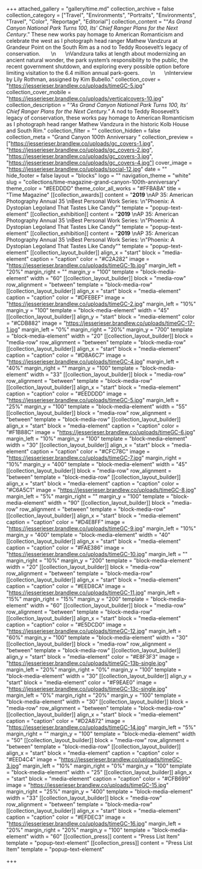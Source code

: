 +++
attached_gallery = "gallery/time.md"
collection_archive = false
collection_category = ["Travel", "Environments", "Portraits", "Environments", "Travel", "Color", "Reportage", "Editorial"]
collection_content = "“_As Grand Canyon National Park Turns 100, Its’ Chief Ranger Plans for the Next Century_.” These new works pay homage to American Romanticism and celebrate the west as I photograph head ranger Mathew Vandzura at Grandeur Point on the South Rim as a nod to Teddy Roosevelt’s legacy of conservation. ⠀⠀  \n⠀⠀  \nVandzura talks at length about modernizing an ancient natural wonder, the park system’s responsibility to the public, the recent government shutdown, and exploring every possible option before limiting visitation to the 6.4 million annual park-goers. ⠀⠀  \n⠀⠀  \nInterview by Lily Rothman, assigned by Kim Bubello."
collection_cover = "https://jesserieser.brandlew.co/uploads/timeGC-5.jpg"
collection_cover_mobile = "https://jesserieser.brandlew.co/uploads/verticalcovers-10.jpg"
collection_description = "_“As Grand Canyon National Park Turns 100, Its’ Chief Ranger Plans for the Next Century.”_ A nod to Teddy Roosevelt’s legacy of conservation, these works pay homage to American Romanticism as I photograph head ranger Mathew Vandzura in the historic Kolb House and South Rim."
collection_filter = ""
collection_hidden = false
collection_meta = "Grand Canyon 100th Anniversary "
collection_preview = ["https://jesserieser.brandlew.co/uploads/gc_covers-1.jpg", "https://jesserieser.brandlew.co/uploads/gc_covers-2.jpg", "https://jesserieser.brandlew.co/uploads/gc_covers-3.jpg", "https://jesserieser.brandlew.co/uploads/gc_covers-4.jpg"]
cover_image = "https://jesserieser.brandlew.co/uploads/social-12.jpg"
date = ""
hide_footer = false
layout = "blocks"
logo = ""
navigation_theme = "white"
slug = "collections/time-magazine-grand-canyon-100th-anniversary"
theme_color = "#EEDDDD"
theme_color_all_works = "#FFBABA"
title = "Time Magazine"
[[collection_awards]]
content = "**2019**  \nAP 35: American Photography Annual 35  \nBest Personal Work Series:  \n\"Phoenix: A Dystopian Legoland That Tastes Like Candy\""
template = "popup-text-element"
[[collection_exhibition]]
content = "**2019**  \nAP 35: American Photography Annual 35  \nBest Personal Work Series:  \n\"Phoenix: A Dystopian Legoland That Tastes Like Candy\""
template = "popup-text-element"
[[collection_exhibition]]
content = "**2019**  \nAP 35: American Photography Annual 35  \nBest Personal Work Series:  \n\"Phoenix: A Dystopian Legoland That Tastes Like Candy\""
template = "popup-text-element"
[[collection_layout_builder]]
align_x = "start"
block = "media-element"
caption = "caption"
color = "#C2A282"
image = "https://jesserieser.brandlew.co/uploads/timeGC-1b.jpg"
margin_left = "20%"
margin_right = ""
margin_y = "100"
template = "block-media-element"
width = "60"
[[collection_layout_builder]]
block = "media-row"
row_alignment = "between"
template = "block-media-row"
[[collection_layout_builder]]
align_x = "start"
block = "media-element"
caption = "caption"
color = "#DFEBEF"
image = "https://jesserieser.brandlew.co/uploads/timeGC-2.jpg"
margin_left = "10%"
margin_y = "100"
template = "block-media-element"
width = "45"
[[collection_layout_builder]]
align_y = "start"
block = "media-element"
color = "#CDB882"
image = "https://jesserieser.brandlew.co/uploads/timeGC-17-1.jpg"
margin_left = "0%"
margin_right = "20%"
margin_y = "700"
template = "block-media-element"
width = "20"
[[collection_layout_builder]]
block = "media-row"
row_alignment = "between"
template = "block-media-row"
[[collection_layout_builder]]
align_x = "start"
block = "media-element"
caption = "caption"
color = "#D8A6C7"
image = "https://jesserieser.brandlew.co/uploads/timeGC-4.jpg"
margin_left = "40%"
margin_right = ""
margin_y = "100"
template = "block-media-element"
width = "33"
[[collection_layout_builder]]
block = "media-row"
row_alignment = "between"
template = "block-media-row"
[[collection_layout_builder]]
align_x = "start"
block = "media-element"
caption = "caption"
color = "#EEDDDD"
image = "https://jesserieser.brandlew.co/uploads/timeGC-5.jpg"
margin_left = "25%"
margin_y = "100"
template = "block-media-element"
width = "55"
[[collection_layout_builder]]
block = "media-row"
row_alignment = "between"
template = "block-media-row"
[[collection_layout_builder]]
align_x = "start"
block = "media-element"
caption = "caption"
color = "#F1B88C"
image = "https://jesserieser.brandlew.co/uploads/timeGC-6.jpg"
margin_left = "10%"
margin_y = "100"
template = "block-media-element"
width = "30"
[[collection_layout_builder]]
align_x = "start"
block = "media-element"
caption = "caption"
color = "#CFC78C"
image = "https://jesserieser.brandlew.co/uploads/timeGC-7.jpg"
margin_right = "10%"
margin_y = "400"
template = "block-media-element"
width = "45"
[[collection_layout_builder]]
block = "media-row"
row_alignment = "between"
template = "block-media-row"
[[collection_layout_builder]]
align_x = "start"
block = "media-element"
caption = "caption"
color = "#C6A5C1"
image = "https://jesserieser.brandlew.co/uploads/timeGC-8.jpg"
margin_left = "5%"
margin_right = ""
margin_y = "100"
template = "block-media-element"
width = "90"
[[collection_layout_builder]]
block = "media-row"
row_alignment = "between"
template = "block-media-row"
[[collection_layout_builder]]
align_x = "start"
block = "media-element"
caption = "caption"
color = "#D4E8FF"
image = "https://jesserieser.brandlew.co/uploads/timeGC-9.jpg"
margin_left = "10%"
margin_y = "400"
template = "block-media-element"
width = "40"
[[collection_layout_builder]]
align_x = "start"
block = "media-element"
caption = "caption"
color = "#FAE386"
image = "https://jesserieser.brandlew.co/uploads/timeGC-10.jpg"
margin_left = ""
margin_right = "10%"
margin_y = "200"
template = "block-media-element"
width = "20"
[[collection_layout_builder]]
block = "media-row"
row_alignment = "between"
template = "block-media-row"
[[collection_layout_builder]]
align_x = "start"
block = "media-element"
caption = "caption"
color = "#EED8CA"
image = "https://jesserieser.brandlew.co/uploads/timeGC-11.jpg"
margin_left = "15%"
margin_right = "15%"
margin_y = "200"
template = "block-media-element"
width = "60"
[[collection_layout_builder]]
block = "media-row"
row_alignment = "between"
template = "block-media-row"
[[collection_layout_builder]]
align_x = "start"
block = "media-element"
caption = "caption"
color = "#E5DCD0"
image = "https://jesserieser.brandlew.co/uploads/timeGC-12.jpg"
margin_left = "60%"
margin_y = "100"
template = "block-media-element"
width = "30"
[[collection_layout_builder]]
block = "media-row"
row_alignment = "between"
template = "block-media-row"
[[collection_layout_builder]]
align_y = "start"
block = "media-element"
color = "#E8F3F3"
image = "https://jesserieser.brandlew.co/uploads/timeGC-13b-single.jpg"
margin_left = "20%"
margin_right = "0%"
margin_y = "100"
template = "block-media-element"
width = "30"
[[collection_layout_builder]]
align_y = "start"
block = "media-element"
color = "#F9EAE0"
image = "https://jesserieser.brandlew.co/uploads/timeGC-13c-single.jpg"
margin_left = "0%"
margin_right = "20%"
margin_y = "100"
template = "block-media-element"
width = "30"
[[collection_layout_builder]]
block = "media-row"
row_alignment = "between"
template = "block-media-row"
[[collection_layout_builder]]
align_x = "start"
block = "media-element"
caption = "caption"
color = "#D2A872"
image = "https://jesserieser.brandlew.co/uploads/timeGC-14.jpg"
margin_left = "5%"
margin_right = ""
margin_y = "100"
template = "block-media-element"
width = "50"
[[collection_layout_builder]]
block = "media-row"
row_alignment = "between"
template = "block-media-row"
[[collection_layout_builder]]
align_x = "start"
block = "media-element"
caption = "caption"
color = "#EED4C4"
image = "https://jesserieser.brandlew.co/uploads/timeGC-3.jpg"
margin_left = "10%"
margin_right = "0%"
margin_y = "100"
template = "block-media-element"
width = "25"
[[collection_layout_builder]]
align_x = "start"
block = "media-element"
caption = "caption"
color = "#CFB699"
image = "https://jesserieser.brandlew.co/uploads/timeGC-15.jpg"
margin_right = "25%"
margin_y = "400"
template = "block-media-element"
width = "33"
[[collection_layout_builder]]
block = "media-row"
row_alignment = "between"
template = "block-media-row"
[[collection_layout_builder]]
align_x = "start"
block = "media-element"
caption = "caption"
color = "#EFDEC3"
image = "https://jesserieser.brandlew.co/uploads/timeGC-16.jpg"
margin_left = "20%"
margin_right = "20%"
margin_y = "100"
template = "block-media-element"
width = "60"
[[collection_press]]
content = "Press List Item"
template = "popup-text-element"
[[collection_press]]
content = "Press List Item"
template = "popup-text-element"

+++
